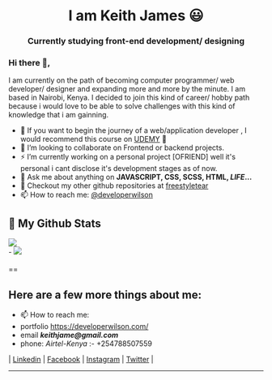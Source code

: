 <h1 align="center">I am Keith James 😃</h1>
<h3 align="center"> Currently studying front-end development/ designing</h3>  

 ### Hi there 👋,

 I am currently on the path of becoming computer programmer/ web developer/ designer and expanding more and more by the minute. I am based in Nairobi, Kenya. I decided to join this kind of career/ hobby path because i would love to be able to solve challenges with this kind of knowledge that i am gainning.

- 🌱 If you want to begin the journey of a web/application developer , I would recommend this course on [UDEMY](https://www.udemy.com/course/the-web-developer-bootcamp/) 🥳
- 📝 I’m looking to collaborate on Frontend or backend projects.
- ⚡  I’m currently working on a personal project [OFRIEND] well it's personal i cant disclose it's development stages as of now.
- 💬 Ask me about anything on **JAVASCRIPT, CSS, SCSS, HTML, _LIFE_...**
- 👯 Checkout my other github repositories at [freestyletear](https://twitter.com/muthoniwilsonk)
- 📫 How to reach me: [@developerwilson](https://www.linkedin.com/in/WilsonKinyua/)


## 🔭 My Github Stats

<a>
  <a align="left" href="https://readme-stats-cfgj2cxdy.vercel.app/api?username=wilsonkinyua&&show_icons=true&theme=cobalt">
  <img src="https://readme-stats-cfgj2cxdy.vercel.app/api?username=wilsonkinyua&show_icons=true&theme=cobalt&locale=en&layout=compact" />
</a><br>-

<a align="left" href="https://readme-stats-cfgj2cxdy.vercel.app/api?username=wilsonkinyua&show_icons=true&theme=cobalt">
  <img src = "https://github-readme-streak-stats.herokuapp.com/?user=freestyletear&show_icons=true&theme=cobalt&locale=en&layout=compact">
</a>
<br><br>
==

## Here are a few more things about me:

- 📫 How to reach me: 
- portfolio https://developerwilson.com/
- email **_keithjame@gmail.com_**
- phone: _Airtel-Kenya_ :- +254788507559

| [Linkedin](https://www.linkedin.com/in/WilsonKinyua/) |
[Facebook](https://www.facebook.com/keithjamesowino/) |
[Instagram](https://www.instagram.com/keithjames_themerchant/) |
[Twitter](https://twitter.com/muthoniwilsonk) |

---

